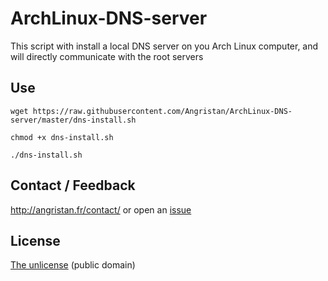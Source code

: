 # ArchLinux-DNS-server
This script with install a local DNS server on you Arch Linux computer, and will directly communicate with the root servers


## Use
`wget https://raw.githubusercontent.com/Angristan/ArchLinux-DNS-server/master/dns-install.sh`

`chmod +x dns-install.sh`

`./dns-install.sh`

## Contact / Feedback 

http://angristan.fr/contact/ or open an [issue](https://github.com/Angristan/ArchLinux-DNS-server/issues)

## License

[The unlicense](https://github.com/Angristan/ArchLinux-DNS-server/blob/master/LICENSE) (public domain)

